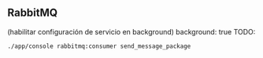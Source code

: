 ## RabbitMQ

(habilitar configuración de servicio en background)
background: true
TODO:
```
./app/console rabbitmq:consumer send_message_package
```
